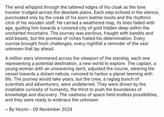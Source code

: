 
The wind whipped through the tattered edges of his cloak as the lone traveler trudged across the desolate plains. Each step echoed in the silence, punctuated only by the creak of his worn leather boots and the rhythmic click of his wooden staff. He carried a weathered map, its lines faded with age, guiding him towards a rumored city of gold hidden deep within the uncharted mountains. The journey was perilous, fraught with bandits and wild beasts, but the promise of riches fueled his determination. Every sunrise brought fresh challenges, every nightfall a reminder of the vast unknown that lay ahead. 

A million stars shimmered across the viewport of the starship, each one representing a potential destination, a new world to explore. The captain, a young woman with an unwavering spirit, adjusted the course, steering the vessel towards a distant nebula, rumored to harbor a planet teeming with life. The journey would take years, but the crew, a ragtag bunch of scientists and adventurers, were undeterred. They were driven by the insatiable curiosity of humanity, the thirst to push the boundaries of knowledge and discovery. The vastness of space held endless possibilities, and they were ready to embrace the unknown. 

~ By Hozmi - 09 November 2024
